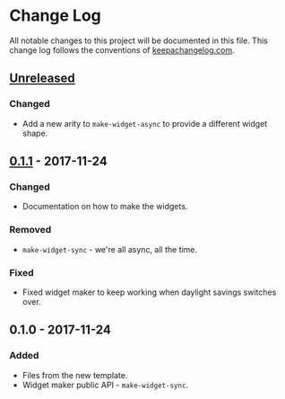 # Change Log
All notable changes to this project will be documented in this file. This change log follows the conventions of [keepachangelog.com](http://keepachangelog.com/).

## [Unreleased]
### Changed
- Add a new arity to `make-widget-async` to provide a different widget shape.

## [0.1.1] - 2017-11-24
### Changed
- Documentation on how to make the widgets.

### Removed
- `make-widget-sync` - we're all async, all the time.

### Fixed
- Fixed widget maker to keep working when daylight savings switches over.

## 0.1.0 - 2017-11-24
### Added
- Files from the new template.
- Widget maker public API - `make-widget-sync`.

[Unreleased]: https://github.com/your-name/longbow/compare/0.1.1...HEAD
[0.1.1]: https://github.com/your-name/longbow/compare/0.1.0...0.1.1
